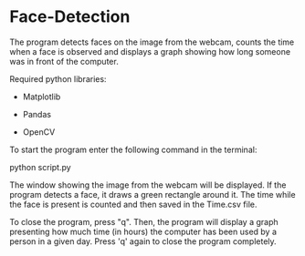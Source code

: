 # Face-Detection
The program detects faces on the image from the webcam, counts the time when a face is observed and displays a graph showing how long someone was in front of the computer.

Required python libraries:

* Matplotlib

* Pandas

* OpenCV

To start the program enter the following command in the terminal:

python script.py

The window showing the image from the webcam will be displayed. If the program detects a face, it draws a green rectangle around it. The time while the face is present is counted and then saved in the Time.csv file. 

To close the program, press "q". Then, the program will display a graph presenting how much time (in hours) the computer has been used by a person in a given day. Press 'q' again to close the program completely.
	
